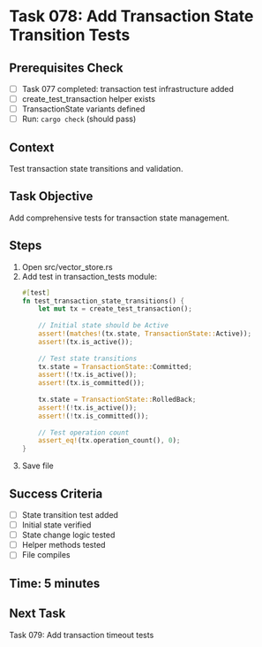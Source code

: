 # Task 078: Add Transaction State Transition Tests

## Prerequisites Check
- [ ] Task 077 completed: transaction test infrastructure added
- [ ] create_test_transaction helper exists
- [ ] TransactionState variants defined
- [ ] Run: `cargo check` (should pass)

## Context
Test transaction state transitions and validation.

## Task Objective
Add comprehensive tests for transaction state management.

## Steps
1. Open src/vector_store.rs
2. Add test in transaction_tests module:
   ```rust
   #[test]
   fn test_transaction_state_transitions() {
       let mut tx = create_test_transaction();
       
       // Initial state should be Active
       assert!(matches!(tx.state, TransactionState::Active));
       assert!(tx.is_active());
       
       // Test state transitions
       tx.state = TransactionState::Committed;
       assert!(!tx.is_active());
       assert!(tx.is_committed());
       
       tx.state = TransactionState::RolledBack;
       assert!(!tx.is_active());
       assert!(!tx.is_committed());
       
       // Test operation count
       assert_eq!(tx.operation_count(), 0);
   }
   ```
3. Save file

## Success Criteria
- [ ] State transition test added
- [ ] Initial state verified
- [ ] State change logic tested
- [ ] Helper methods tested
- [ ] File compiles

## Time: 5 minutes

## Next Task
Task 079: Add transaction timeout tests